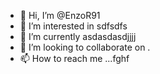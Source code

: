 - 👋 Hi, I’m @EnzoR91
- 👀 I’m interested in sdfsdfs
- 🌱 I’m currently asdasdasdjjjj
- 💞️ I’m looking to collaborate on .
- 📫 How to reach me ...fghf

<!---
EnzoR91/EnzoR91 is a ✨ special ✨ repository because its `README.md` (this file) appears on your GitHub profile.
You can click the Preview link to take a look at your changes.
--->
